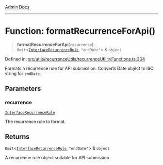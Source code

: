 [Admin Docs](/)

***

# Function: formatRecurrenceForApi()

> **formatRecurrenceForApi**(`recurrence`): `Omit`\<[`InterfaceRecurrenceRule`](../../recurrenceTypes/interfaces/InterfaceRecurrenceRule.md), `"endDate"`\> & `object`

Defined in: [src/utils/recurrenceUtils/recurrenceUtilityFunctions.ts:304](https://github.com/PalisadoesFoundation/talawa-admin/blob/main/src/utils/recurrenceUtils/recurrenceUtilityFunctions.ts#L304)

Formats a recurrence rule for API submission.
Converts Date object to ISO string for `endDate`.

## Parameters

### recurrence

[`InterfaceRecurrenceRule`](../../recurrenceTypes/interfaces/InterfaceRecurrenceRule.md)

The recurrence rule to format.

## Returns

`Omit`\<[`InterfaceRecurrenceRule`](../../recurrenceTypes/interfaces/InterfaceRecurrenceRule.md), `"endDate"`\> & `object`

A recurrence rule object suitable for API submission.
